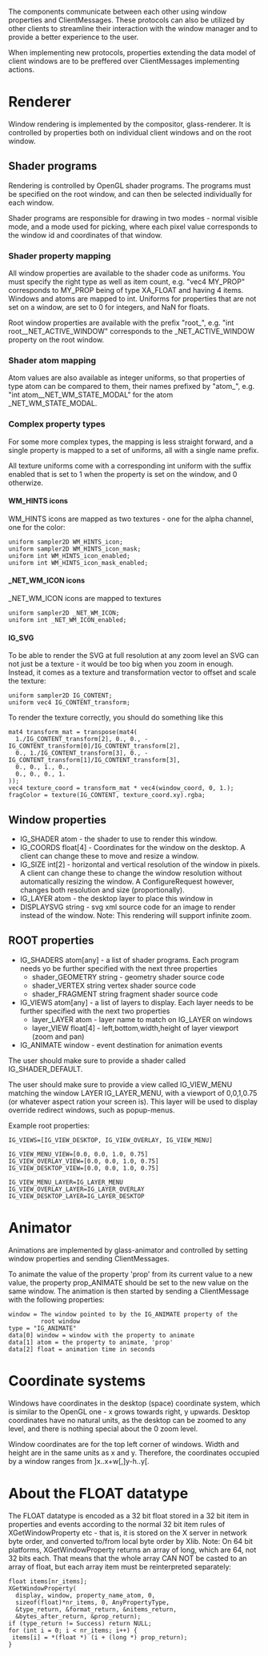 The components communicate between each other using window properties
and ClientMessages. These protocols can also be utilized by other
clients to streamline their interaction with the window manager and to
provide a better experience to the user.

When implementing new protocols, properties extending the data model
of client windows are to be preffered over ClientMessages implementing
actions.

# Renderer

Window rendering is implemented by the compositor, glass-renderer. It
is controlled by properties both on individual client windows and on
the root window.

## Shader programs

Rendering is controlled by OpenGL shader programs. The programs must
be specified on the root window, and can then be selected individually
for each window.

Shader programs are responsible for drawing in two modes - normal
visible mode, and a mode used for picking, where each pixel value
corresponds to the window id and coordinates of that window.

### Shader property mapping
All window properties are available to the shader code as uniforms.
You must specify the right type as well as item count, e.g. "vec4
MY_PROP" corresponds to MY_PROP being of type XA_FLOAT and having 4
items. Windows and atoms are mapped to int. Uniforms for properties
that are not set on a window, are set to 0 for integers, and NaN for
floats.

Root window properties are available with the prefix "root_", e.g.
"int root__NET_ACTIVE_WINDOW" corresponds to the _NET_ACTIVE_WINDOW
property on the root window.

### Shader atom mapping
Atom values are also available as integer uniforms, so that properties
of type atom can be compared to them, their names prefixed by "atom_",
e.g. "int atom__NET_WM_STATE_MODAL" for the atom _NET_WM_STATE_MODAL.

### Complex property types
For some more complex types, the mapping is less straight forward, and
a single property is mapped to a set of uniforms, all with a single
name prefix.

All texture uniforms come with a corresponding int uniform with the
suffix enabled that is set to 1 when the property is set on the
window, and 0 otherwize.

#### WM_HINTS icons

WM_HINTS icons are mapped as two textures - one for the alpha channel,
one for the color:

    uniform sampler2D WM_HINTS_icon;
    uniform sampler2D WM_HINTS_icon_mask;
    uniform int WM_HINTS_icon_enabled;
    uniform int WM_HINTS_icon_mask_enabled;

#### _NET_WM_ICON icons

_NET_WM_ICON icons are mapped to textures

    uniform sampler2D _NET_WM_ICON;
    uniform int _NET_WM_ICON_enabled;

#### IG_SVG

To be able to render the SVG at full resolution at any zoom level an
SVG can not just be a texture - it would be too big when you zoom in
enough. Instead, it comes as a texture and transformation vector to
offset and scale the texture:

    uniform sampler2D IG_CONTENT;
    uniform vec4 IG_CONTENT_transform;

To render the texture correctly, you should do something like this

    mat4 transform_mat = transpose(mat4(
      1./IG_CONTENT_transform[2], 0., 0., -IG_CONTENT_transform[0]/IG_CONTENT_transform[2],
      0., 1./IG_CONTENT_transform[3], 0., -IG_CONTENT_transform[1]/IG_CONTENT_transform[3],
      0., 0., 1., 0.,
      0., 0., 0., 1.
    ));
    vec4 texture_coord = transform_mat * vec4(window_coord, 0, 1.);
    fragColor = texture(IG_CONTENT, texture_coord.xy).rgba;


## Window properties

* IG_SHADER atom - the shader to use to render this window.
* IG_COORDS float[4] - Coordinates for the window on the desktop. A
  client can change these to move and resize a window.
* IG_SIZE int[2] - horizontal and vertical resolution of the window in
  pixels. A client can change these to change the window resolution
  without automatically resizing the window. A ConfigureRequest
  however, changes both resolution and size (proportionally).
* IG_LAYER atom - the desktop layer to place this window in
* DISPLAYSVG string - svg xml source code for an image to render
  instead of the window. Note: This rendering will support infinite
  zoom.

## ROOT properties

* IG_SHADERS atom[any] - a list of shader programs. Each program needs
  yo be further specified with the next three properties
  * shader_GEOMETRY string - geometry shader source code
  * shader_VERTEX string vertex shader source code
  * shader_FRAGMENT string fragment shader source code
* IG_VIEWS atom[any] - a list of layers to display. Each layer needs
  to be further specified with the next two properties
  * layer_LAYER atom - layer name to match on IG_LAYER on windows
  * layer_VIEW float[4] - left,bottom,width,height of layer viewport
  (zoom and pan)
* IG_ANIMATE window - event destination for animation events

The user should make sure to provide a shader called IG_SHADER_DEFAULT.

The user should make sure to provide a view called IG_VIEW_MENU
matching the window LAYER IG_LAYER_MENU, with a viewport of 0,0,1,0.75
(or whatever aspect ration your screen is). This layer will be used to
display override redirect windows, such as popup-menus.

Example root properties:

    IG_VIEWS=[IG_VIEW_DESKTOP, IG_VIEW_OVERLAY, IG_VIEW_MENU]

    IG_VIEW_MENU_VIEW=[0.0, 0.0, 1.0, 0.75]
    IG_VIEW_OVERLAY_VIEW=[0.0, 0.0, 1.0, 0.75]
    IG_VIEW_DESKTOP_VIEW=[0.0, 0.0, 1.0, 0.75]

    IG_VIEW_MENU_LAYER=IG_LAYER_MENU
    IG_VIEW_OVERLAY_LAYER=IG_LAYER_OVERLAY
    IG_VIEW_DESKTOP_LAYER=IG_LAYER_DESKTOP

# Animator

Animations are implemented by glass-animator and controlled by setting
window properties and sending ClientMessages.

To animate the value of the property 'prop' from its current value to
a new value, the property prop_ANIMATE should be set to the new value
on the same window. The animation is then started by sending a
ClientMessage with the following properties:

    window = The window pointed to by the IG_ANIMATE property of the
             root window
    type = "IG_ANIMATE"
    data[0] window = window with the property to animate
    data[1] atom = the property to animate, 'prop'
    data[2] float = animation time in seconds

# Coordinate systems

Windows have coordinates in the desktop (space) coordinate system,
which is similar to the OpenGL one - x grows towards right, y upwards.
Desktop coordinates have no natural units, as the desktop can be
zoomed to any level, and there is nothing special about the 0 zoom
level.

Window coordinates are for the top left corner of windows. Width and
height are in the same units as x and y. Therefore, the coordinates
occupied by a window ranges from ]x..x+w[,]y-h..y[.

# About the FLOAT datatype

The FLOAT datatype is encoded as a 32 bit float stored in a 32 bit
item in properties and events according to the normal 32 bit item
rules of XGetWindowProperty etc - that is, it is stored on the X
server in network byte order, and converted to/from local byte order
by Xlib. Note: On 64 bit platforms, XGetWindowProperty returns an
array of long, which are 64, not 32 bits each. That means that the
whole array CAN NOT be casted to an array of float, but each array
item must be reinterpreted separately:

    float items[nr_items];
    XGetWindowProperty(
      display, window, property_name_atom, 0,
      sizeof(float)*nr_items, 0, AnyPropertyType,
      &type_return, &format_return, &nitems_return,
      &bytes_after_return, &prop_return);
    if (type_return != Success) return NULL;
    for (int i = 0; i < nr_items; i++) {
     items[i] = *(float *) (i + (long *) prop_return);
    }
